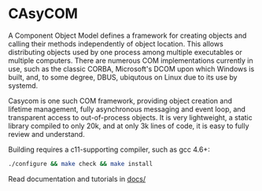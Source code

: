 # CAsyCOM

A Component Object Model defines a framework for creating objects and
calling their methods independently of object location. This allows
distributing objects used by one process among multiple executables or
multiple computers. There are numerous COM implementations currently
in use, such as the classic CORBA, Microsoft's DCOM upon which Windows
is built, and, to some degree, DBUS, ubiqutous on Linux due to its use
by systemd.

Casycom is one such COM framework, providing object creation and
lifetime management, fully asynchronous messaging and event loop, and
transparent access to out-of-process objects. It is very lightweight,
a static library compiled to only 20k, and at only 3k lines of code,
it is easy to fully review and understand.

Building requires a c11-supporting compiler, such as gcc 4.6+:

```sh
./configure && make check && make install
```

Read documentation and tutorials in [docs/](http://msharov.github.io/casycom)
